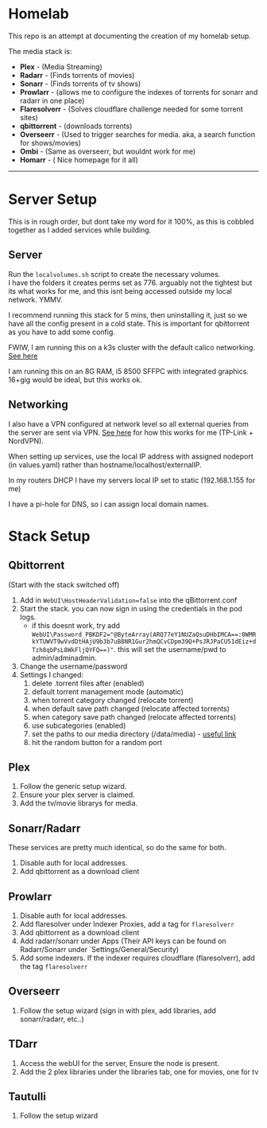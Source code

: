 # Homelab

This repo is an attempt at documenting the creation of my homelab setup. 

The media stack is:
- **Plex**  -    (Media Streaming)
- **Radarr**    -    (Finds torrents of movies)
- **Sonarr**    -    (Finds torrents of tv shows)
- **Prowlarr**  -    (allows me to configure the indexes of torrents for sonarr and radarr in one place)
- **Flaresolverr**  -    (Solves cloudflare challenge needed for some torrent sites)
- **qbittorrent**   -    (downloads torrents)
- **Overseerr** -    (Used to trigger searches for media. aka, a search function for shows/movies)
- **Ombi**  -    (Same as overseerr, but wouldnt work for me)
- **Homarr** -   ( Nice homepage for it all)


---

# Server Setup
This is in rough order, but dont take my word for it 100%, as this is cobbled together as I added services while building.

## Server
Run the `localvolumes.sh` script to create the necessary volumes.\
I have the folders it creates perms set as 776. arguably not the tightest but its what works for me, and this isnt being accessed outside my local network. YMMV.

I recommend running this stack for 5 mins, then uninstalling it, just so we have all the config present in a cold state. This is important for qbittorrent as you have to add some config.

FWIW, I am running this on a k3s cluster with the default calico networking. [See here](docs/1-cluster.md)

I am running this on an 8G RAM, i5 8500 SFFPC with integrated graphics. 16+gig would be ideal, but this works ok.

## Networking
I also have a VPN configured at network level so all external queries from the server are sent via VPN. [See here](https://support.nordvpn.com/hc/en-us/articles/20280525082001-Setting-up-TP-Link-with-NordVPN) for how this works for me (TP-Link + NordVPN).

When setting up services, use the local IP address with assigned nodeport (in values.yaml) rather than hostname/localhost/externalIP.

In my routers DHCP I have my servers local IP set to static (192.168.1.155 for me)

I have a pi-hole for DNS, so i can assign local domain names. 


# Stack Setup

## Qbittorrent
(Start with the stack switched off)
1. Add in `WebUI\HostHeaderValidation=false` into the qBittorrent.conf
2. Start the stack. you can now sign in using the credentials in the pod logs.
    - if this doesnt work, try add `WebUI\Password_PBKDF2="@ByteArray(ARQ77eY1NUZaQsuDHbIMCA==:0WMRkYTUWVT9wVvdDtHAjU9b3b7uB8NR1Gur2hmQCvCDpm39Q+PsJRJPaCU51dEiz+dTzh8qbPsL8WkFljQYFQ==)"`. this will set the username/pwd to admin/adminadmin.
3. Change the username/password
4. Settings I changed:
    1. delete .torrent files after (enabled)
    2. default torrent management mode (automatic)
    3. when torrent category changed (relocate torrent)
    4. when default save path changed (relocate affected torrents)
    5. when category save path changed (relocate affected torrents)
    6. use subcategories (enabled)
    7. set the paths to our media directory (/data/media) - [useful link](https://www.reddit.com/r/qBittorrent/comments/6dr3rk/comment/di5cgjz/?utm_source=share&utm_medium=web3x&utm_name=web3xcss&utm_term=1&utm_content=share_button)
    8. hit the random button for a random port


## Plex
1. Follow the generic setup wizard. 
2. Ensure your plex server is claimed.
3. Add the tv/movie librarys for media.

## Sonarr/Radarr
These services are pretty much identical, so do the same for both.
1. Disable auth for local addresses.
2. Add qbittorrent as a download client

## Prowlarr
1. Disable auth for local addresses.
2. Add flaresolver under Indexer Proxies, add a tag for `flaresolverr`
3. Add qbittorrent as a download client
4. Add radarr/sonarr under Apps (Their API keys can be found on Radarr/Sonarr under `Settings/General/Security)
5. Add some indexers. If the indexer requires cloudflare (flaresolverr), add the tag `flaresolverr`

## Overseerr
1. Follow the setup wizard (sign in with plex, add libraries, add sonarr/radarr, etc..)

## TDarr
1. Access the webUI for the server, Ensure the node is present.
2. Add the 2 plex libraries under the libraries tab, one for movies, one for tv

## Tautulli
1. Follow the setup wizard